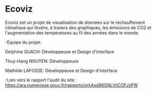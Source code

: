 # Ecoviz

Ecoviz est un projet de visualisation de données sur le réchauffement climatique qui illustre, à travers des graphiques, les émissions de CO2 et l'augmentation des températures au fil des années dans le monde.



-Equipe du projet:

  Delphine QUACH: Développeuse et Design d'interface

  Thuy-Hang NGUYEN: Développeuse
  
  Mathilde LAFOSSE: Développeuse et Design d'interface




-Lien vers le rapport l'audit du site: https://ara.numerique.gouv.fr/rapports/orkAsd96GNLVliCOFJzPW
